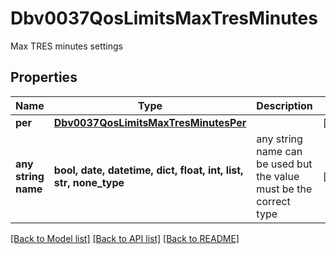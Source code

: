 # Dbv0037QosLimitsMaxTresMinutes

Max TRES minutes settings

## Properties
Name | Type | Description | Notes
------------ | ------------- | ------------- | -------------
**per** | [**Dbv0037QosLimitsMaxTresMinutesPer**](Dbv0037QosLimitsMaxTresMinutesPer.md) |  | [optional] 
**any string name** | **bool, date, datetime, dict, float, int, list, str, none_type** | any string name can be used but the value must be the correct type | [optional]

[[Back to Model list]](../README.md#documentation-for-models) [[Back to API list]](../README.md#documentation-for-api-endpoints) [[Back to README]](../README.md)


